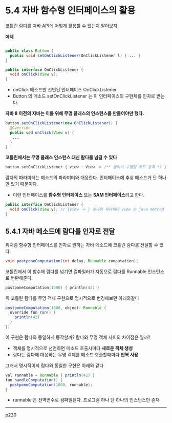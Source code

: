 # 5.4 자바 함수형 인터페이스의 활용

코틀린 람다를 자바 API에 어떻게 활용할 수 있는지 알아보자.

**예제**

```java

public class Button {
  public void setOnClickListener(OnClickListener l) { ... }
}

public interface OnClickListener {
  void onClick(View v);
}

```

- onClick 메소드만 선언된 인터페이스 OnClickListener
- Button 의 메소드 setOnClickListener 는 이 인터페이스의 구현체를 인자로 받는다.

**자바 8 이전의 자바는 이를 위해 무명 클래스의 인스턴스를 만들어야만 했다.**

```java
button.setOnClickListener(new OnClickListener() {
  @Override
  public vod onClick(View v) {
   ...
  }
}
```

**코틀린에서는 무명 클래스 인스턴스 대신 람다를 넘길 수 있다**
```kotlin
button.setOnClickListener { view : View -> /** 클릭시 수행할 코드 동작 */ }
```

람다의 파라미터는 메소드의 파라미터와 대응한다. 인터페이스에 추상 메소드가 단 하나만 있기 때문이다.
- 이런 인터페이스를 **함수형 인터페이스** 또는 **SAM 인터페이스**라고 한다.

```java
public interface OnClickListener {
  void onClick(View v); // {view -> } 람다의 파라미터 view 는 java method 의 파라미터 view 에 대응한다.
}
```

## 5.4.1 자바 메소드에 람다를 인자로 전달
위처럼 함수형 인터페이스를 인자로 원하는 자바 메소드에 코틀린 람다를 전달할 수 있다.

```java
void postponeComputation(int delay, Runnable computation);
```
코틀린에서 이 함수에 람다를 넘기면 컴파일러가 자동으로 람다를 Runnable 인스턴스로 변환해준다.
```kotlin
postponeComputation(1000) { println(42) }
```
위 코틀린 람다를 무명 객체 구현으로 명시적으로 변경해보면 아래와같다
```java
postponeComputation(1000, object: Runnable {
  override fun run() {
    println(42)
  }
})
```

이 구현은 람다와 동일하게 동작할까? 람다와 무명 객체 사이의 차이점은 뭘까?
- 객체를 명시적으로 선언하면 메소드 호출시마다 **새로운 객체 생성**
- 람다는 람다에 대응하는 무명 객체를 메소드 호출할때마다 **반복 사용**


그래서 명시적이되 람다와 동일한 구현은 아래와 같다
```java
val runnable = Runnable { println(42) }
fun handleComputation() {
  postponeComputation(1000, runnable);
}
```
- runnable 은 전역변수로 컴파일된다. 프로그램 하나 단 하나의 인스턴스만 존재

---
p230
